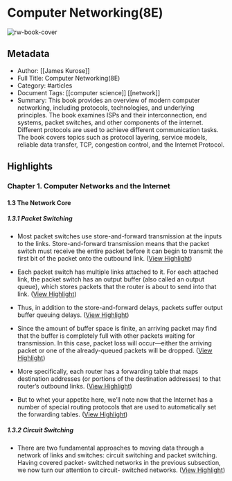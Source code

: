 # Computer Networking(8E)

![rw-book-cover](https://readwise-assets.s3.amazonaws.com/media/reader/parsed_document_assets/35725828/PY-QNxgm5s6Zfay4hK6Ac422aTF_UspwnxR5rT5Qdx0-cover_tDUecj4.png)

## Metadata
- Author: [[James Kurose]]
- Full Title: Computer Networking(8E)
- Category: #articles
- Document Tags: [[computer science]] [[network]] 
- Summary: This book provides an overview of modern computer networking, including protocols, technologies, and underlying principles. The book examines ISPs and their interconnection, end systems, packet switches, and other components of the internet. Different protocols are used to achieve different communication tasks. The book covers topics such as protocol layering, service models, reliable data transfer, TCP, congestion control, and the Internet Protocol.

## Highlights
### Chapter 1. Computer Networks and the Internet 
#### 1.3 The Network Core 
##### 1.3.1 Packet Switching
- Most packet switches use store-and-forward transmission at the inputs to the links. Store-and-forward transmission means that the packet switch must receive the entire packet before it can begin to transmit the first bit of the packet onto the outbound link. ([View Highlight](https://read.readwise.io/read/01k0g04g4hbs5ryhq8e9kbzpwj))

- Each packet switch has multiple links attached to it. For each attached link, the packet switch has an output buffer (also called an output queue), which stores packets that the router is about to send into that link. ([View Highlight](https://read.readwise.io/read/01k0h43pa642pxc600tgb2pby2))

- Thus, in addition to the store-and-forward delays, packets suffer output buffer queuing delays. ([View Highlight](https://read.readwise.io/read/01k0h4kq525ypbt5tjy0khp8n8))

- Since the amount of buffer space is finite, an arriving packet may find that the buffer is completely full with other packets waiting for transmission. In this case, packet loss will occur—either the arriving packet or one of the already-queued packets will be dropped. ([View Highlight](https://read.readwise.io/read/01k0h4mc238p2vnep6vzp3dh17))

- More specifically, each router has a forwarding table that maps destination addresses (or portions of the destination addresses) to that router’s outbound links. ([View Highlight](https://read.readwise.io/read/01k0h510b5vd24t7h2zqsphrg8))

- But to whet your appetite here, we’ll note now that the Internet has a number of special routing protocols that are used to automatically set the forwarding tables. ([View Highlight](https://read.readwise.io/read/01k0h52ppkh4dmggnay9hs4gf3))


##### 1.3.2 Circuit Switching
- There are two fundamental approaches to moving data through a network of links and switches: circuit switching and packet switching. Having covered packet- switched networks in the previous subsection, we now turn our attention to circuit- switched networks. ([View Highlight](https://read.readwise.io/read/01k0h5p4e61ar0ksqes3yh35xt))